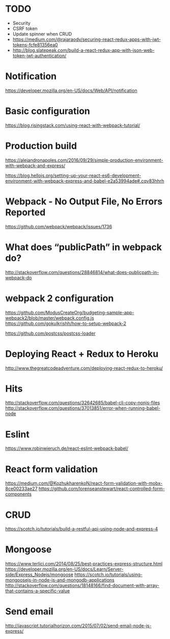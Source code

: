 # TODO
- Security
- CSRF token
- Update spinner when CRUD
- https://medium.com/@rajaraodv/securing-react-redux-apps-with-jwt-tokens-fcfe81356ea0
- http://blog.slatepeak.com/build-a-react-redux-app-with-json-web-token-jwt-authentication/
# Notification
https://developer.mozilla.org/en-US/docs/Web/API/notification

# Basic configuration
https://blog.risingstack.com/using-react-with-webpack-tutorial/

# Production build
https://alejandronapoles.com/2016/09/29/simple-production-environment-with-webpack-and-express/

https://blog.hellojs.org/setting-up-your-react-es6-development-environment-with-webpack-express-and-babel-e2a53994ade#.cqv83hhrh

# Webpack - No Output File, No Errors Reported
https://github.com/webpack/webpack/issues/1736

# What does “publicPath” in webpack do?
http://stackoverflow.com/questions/28846814/what-does-publicpath-in-webpack-do

# webpack 2 configuration
https://github.com/ModusCreateOrg/budgeting-sample-app-webpack2/blob/master/webpack.config.js
https://github.com/gokulkrishh/how-to-setup-webpack-2

https://github.com/postcss/postcss-loader

# Deploying React + Redux to Heroku
http://www.thegreatcodeadventure.com/deploying-react-redux-to-heroku/

# Hits
http://stackoverflow.com/questions/32642685/babel-cli-copy-nonjs-files
http://stackoverflow.com/questions/37013851/error-when-running-babel-node

# Eslint
https://www.robinwieruch.de/react-eslint-webpack-babel/

# React form validation
https://medium.com/@KozhukharenkoN/react-form-validation-with-mobx-8ce00233ae27
https://github.com/lorenseanstewart/react-controlled-form-components

# CRUD
https://scotch.io/tutorials/build-a-restful-api-using-node-and-express-4

# Mongoose
https://www.terlici.com/2014/08/25/best-practices-express-structure.html
https://developer.mozilla.org/en-US/docs/Learn/Server-side/Express_Nodejs/mongoose
https://scotch.io/tutorials/using-mongoosejs-in-node-js-and-mongodb-applications
http://stackoverflow.com/questions/18148166/find-document-with-array-that-contains-a-specific-value

# Send email
http://javascript.tutorialhorizon.com/2015/07/02/send-email-node-js-express/
